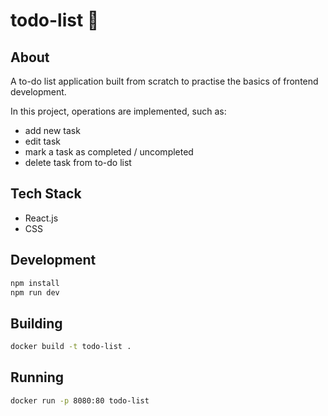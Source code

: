 # todo-list 📝

## About

A to-do list application built from scratch to practise the basics of frontend development.

In this project, operations are implemented, such as:

- add new task
- edit task
- mark a task as completed / uncompleted
- delete task from to-do list

## Tech Stack

- React.js
- CSS

## Development

```bash
npm install
npm run dev
```

## Building

```bash
docker build -t todo-list .
```

## Running

```bash
docker run -p 8080:80 todo-list
```
